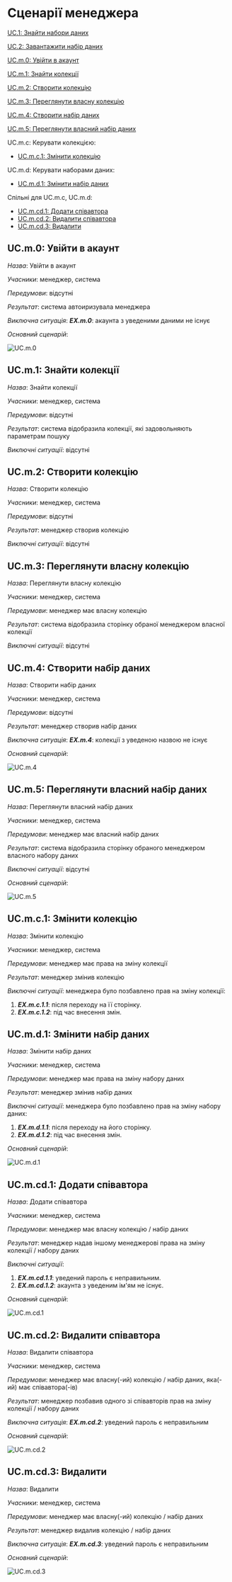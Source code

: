 # Сценарії менеджера

[UC.1: Знайти набори даних](Common%20use%20cases.md#UC.1)

[UC.2: Завантажити набір даних](Common%20use%20cases.md#UC.2)

[UC.m.0: Увійти в акаунт](#UC.m.0)

[UC.m.1: Знайти колекції](#UC.m.1)

[UC.m.2: Створити колекцію](#UC.m.2)

[UC.m.3: Переглянути власну колекцію](#UC.m.3)

[UC.m.4: Створити набір даних](#UC.m.4)

[UC.m.5: Переглянути власний набір даних](#UC.m.5)

UC.m.c: Керувати колекцією:
  * [UC.m.c.1: Змінити колекцію](#UC.m.c.1)

UC.m.d: Керувати наборами даних:
  * [UC.m.d.1: Змінити набір даних](#UC.m.d.1)

Спільні для UC.m.c, UC.m.d:
  * [UC.m.cd.1: Додати співавтора](#UC.m.cd.1)
  * [UC.m.cd.2: Видалити співавтора](#UC.m.cd.2)
  * [UC.m.cd.3: Видалити](#UC.m.cd.3)

## <a name="UC.m.0">UC.m.0: Увійти в акаунт</a>

*Назва*: Увійти в акаунт

*Учасники*: менеджер, система

*Передумови*: відсутні

*Результат*: система автоиризувала менеджера

*Виключна ситуація*: ***EX.m.0***: акаунта з уведеними даними не існує

*Основний сценарій*:

![UC.m.0](http://www.plantuml.com/plantuml/proxy?cache=no&src=https://raw.githubusercontent.com/mixolydian-b6/Bricks/master/src/puml/UC.m.0.puml)

## <a name="UC.m.1">UC.m.1: Знайти колекції</a>

*Назва*: Знайти колекції

*Учасники*: менеджер, система

*Передумови*: відсутні

*Результат*: система відобразила колекції, які задовольняють параметрам пошуку

*Виключні ситуації*: відсутні

## <a name="UC.m.2">UC.m.2: Створити колекцію</a>

*Назва*: Створити колекцію

*Учасники*: менеджер, система

*Передумови*: відсутні

*Результат*: менеджер створив колекцію

*Виключні ситуації*: відсутні

## <a name="UC.m.3">UC.m.3: Переглянути власну колекцію</a>

*Назва*: Переглянути власну колекцію

*Учасники*: менеджер, система

*Передумови*: менеджер має власну колекцію

*Результат*: система відобразила сторінку обраної менеджером власної колекції

*Виключні ситуації*: відсутні

## <a name="UC.m.4">UC.m.4: Створити набір даних</a>

*Назва*: Створити набір даних

*Учасники*: менеджер, система  

*Передумови*: відсутні

*Результат*: менеджер створив набір даних

*Виключна ситуація*: ***EX.m.4***: колекції з уведеною назвою не існує

*Основний сценарій*:

![UC.m.4](http://www.plantuml.com/plantuml/proxy?cache=no&src=https://raw.githubusercontent.com/mixolydian-b6/Bricks/master/src/puml/UC.m.4.puml)

## <a name="UC.m.5">UC.m.5: Переглянути власний набір даних</a>

*Назва*: Переглянути власний набір даних

*Учасники*: менеджер, система  

*Передумови*: менеджер має власний набір даних

*Результат*: система відобразила сторінку обраного менеджером власного набору даних

*Виключні ситуації*: відсутні

*Основний сценарій*:

![UC.m.5](http://www.plantuml.com/plantuml/proxy?cache=no&src=https://raw.githubusercontent.com/mixolydian-b6/Bricks/master/src/puml/UC.m.5.puml)

## <a name="UC.m.c.1">UC.m.c.1: Змінити колекцію</a>

*Назва*: Змінити колекцію

*Учасники*: менеджер, система

*Передумови*: менеджер має права на зміну колекції

*Результат*: менеджер змінив колекцію

*Виключні ситуації*: менеджера було позбавлено прав на зміну колекції:
  1. ***EX.m.c.1.1***: після переходу на її сторінку.
  2. ***EX.m.c.1.2***: під час внесення змін.

## <a name="UC.m.d.1">UC.m.d.1: Змінити набір даних</a>

*Назва*: Змінити набір даних

*Учасники*: менеджер, система  

*Передумови*: менеджер має права на зміну набору даних

*Результат*: менеджер змінив набір даних  

*Виключні ситуації*: менеджера було позбавлено прав на зміну набору даних:
  1. ***EX.m.d.1.1***: після переходу на його сторінку.
  2. ***EX.m.d.1.2***: під час внесення змін.

*Основний сценарій*:

![UC.m.d.1](http://www.plantuml.com/plantuml/proxy?cache=no&src=https://raw.githubusercontent.com/mixolydian-b6/Bricks/master/src/puml/UC.m.d.1.puml)

## <a name="UC.m.cd.1">UC.m.cd.1: Додати співавтора</a>

*Назва*: Додати співавтора

*Учасники*: менеджер, система

*Передумови*: менеджер має власну колекцію / набір даних

*Результат*: менеджер надав іншому менеджерові права на зміну колекції / набору даних

*Виключні ситуації*:
  1. ***EX.m.cd.1.1***: уведений пароль є неправильним.
  2. ***EX.m.cd.1.2***: акаунта з уведеним ім'ям не існує.

*Основний сценарій*:

![UC.m.cd.1](http://www.plantuml.com/plantuml/proxy?cache=no&src=https://raw.githubusercontent.com/mixolydian-b6/Bricks/master/src/puml/UC.m.cd.1.puml)

## <a name="UC.m.cd.2">UC.m.cd.2: Видалити співавтора</a>

*Назва*: Видалити співавтора

*Учасники*: менеджер, система

*Передумови*: менеджер має власну(-ий) колекцію / набір даних, яка(-ий) має співавтора(-ів)

*Результат*: менеджер позбавив одного зі співавторів прав на зміну колекції / набору даних

*Виключна ситуація*: ***EX.m.cd.2***: уведений пароль є неправильним

*Основний сценарій*:

![UC.m.cd.2](http://www.plantuml.com/plantuml/proxy?cache=no&src=https://raw.githubusercontent.com/mixolydian-b6/Bricks/master/src/puml/UC.m.cd.2.puml)

## <a name="UC.m.cd.3">UC.m.cd.3: Видалити</a>

*Назва*: Видалити

*Учасники*: менеджер, система

*Передумови*: менеджер має власну(-ий) колекцію / набір даних

*Результат*: менеджер видалив колекцію / набір даних

*Виключна ситуація*: ***EX.m.cd.3***: уведений пароль є неправильним

*Основний сценарій*:

![UC.m.cd.3](http://www.plantuml.com/plantuml/proxy?cache=no&src=https://raw.githubusercontent.com/mixolydian-b6/Bricks/master/src/puml/UC.m.cd.3.puml)

